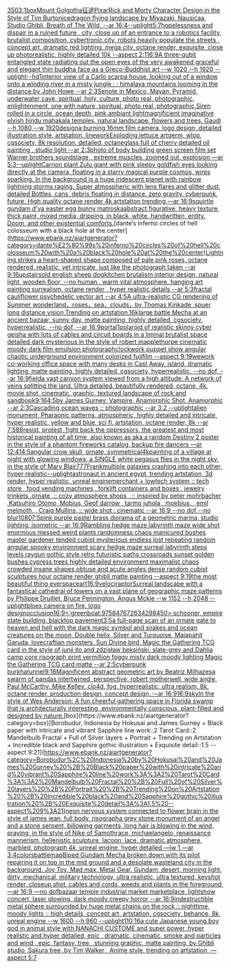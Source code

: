 [350](https://www.ebank.nz/aiartgenerator?category=350)[3:1](https://www.ebank.nz/aiartgenerator?category=3%3A1)[box](https://www.ebank.nz/aiartgenerator?category=box)[Mount Golgotha](https://www.ebank.nz/aiartgenerator?category=Mount%20Golgotha)[征途](https://www.ebank.nz/aiartgenerator?category=%E5%BE%81%E9%80%94)[Pixar](https://www.ebank.nz/aiartgenerator?category=Pixar)[Rick and Morty Character Design in the Style of Tim Burton](https://www.ebank.nz/aiartgenerator?category=Rick%20and%20Morty%20Character%20Design%20in%20the%20Style%20of%20Tim%20Burton)[ice](https://www.ebank.nz/aiartgenerator?category=ice)[dragon flying landscape by Miyazaki, Nausicaa, Studio Ghibli, Breath of The Wild, --ar 16:4](https://www.ebank.nz/aiartgenerator?category=dragon%20flying%20landscape%20by%20Miyazaki%2C%20Nausicaa%2C%20Studio%20Ghibli%2C%20Breath%20of%20The%20Wild%2C%20--ar%2016%3A4)[--uplight](https://www.ebank.nz/aiartgenerator?category=--uplight)[5:7](https://www.ebank.nz/aiartgenerator?category=5%3A7)[hopelessness and dispair in a ruined future , city, close up of an entrance to a robotics facility, brutalist composition, cybertronic city, robots heavily populate the streets , concept art, dramatic red lighting, mega city, octane render, exquisite, close up photorealistic, highly detailed 10k --aspect 2:1](https://www.ebank.nz/aiartgenerator?category=hopelessness%20and%20dispair%20in%20a%20ruined%20future%20%2C%20city%2C%20close%20up%20of%20an%20entrance%20to%20a%20robotics%20facility%2C%20brutalist%20composition%2C%20cybertronic%20city%2C%20robots%20heavily%20populate%20the%20streets%20%2C%20concept%20art%2C%20dramatic%20red%20lighting%2C%20mega%20city%2C%20octane%20render%2C%20exquisite%2C%20close%20up%20photorealistic%2C%20highly%20detailed%2010k%20--aspect%202%3A1)[16:9](https://www.ebank.nz/aiartgenerator?category=16%3A9)[A three-qubit entangled state  radiating out the open eyes of the very awakened graceful and elegant thin buddha face as a Greco-Buddhist art --w 1020 --h 1920 --uplight](https://www.ebank.nz/aiartgenerator?category=A%20three-qubit%20entangled%20state%20%20radiating%20out%20the%20open%20eyes%20of%20the%20very%20awakened%20graceful%20and%20elegant%20thin%20buddha%20face%20as%20a%20Greco-Buddhist%20art%20--w%201020%20--h%201920%20--uplight)[--hd](https://www.ebank.nz/aiartgenerator?category=--hd)[1](https://www.ebank.nz/aiartgenerator?category=1)[interior view of a Carlo scarpa house, looking out of a window onto a winding river in a misty jungle : : himalaya mountains looming in the distance,by John Howe   --ar 2:3](https://www.ebank.nz/aiartgenerator?category=interior%20view%20of%20a%20Carlo%20scarpa%20house%2C%20looking%20out%20of%20a%20window%20onto%20a%20winding%20river%20in%20a%20misty%20jungle%20%3A%20%3A%20himalaya%20mountains%20looming%20in%20the%20distance%2Cby%20John%20Howe%20%20%20--ar%202%3A3)[Senote in Mexico, Mayan, Pyramid, underwater cave, spiritual, holy, culture, photo real, photographic, enlightenment, one with nature, spiritual, photo real, photographic,](https://www.ebank.nz/aiartgenerator?category=Senote%20in%20Mexico%2C%20Mayan%2C%20Pyramid%2C%20underwater%20cave%2C%20spiritual%2C%20holy%2C%20culture%2C%20photo%20real%2C%20photographic%2C%20enlightenment%2C%20one%20with%20nature%2C%20spiritual%2C%20photo%20real%2C%20photographic%2C)[Siren rolled in a circle, ocean depth, pink ambiant light](https://www.ebank.nz/aiartgenerator?category=Siren%20rolled%20in%20a%20circle%2C%20ocean%20depth%2C%20pink%20ambiant%20light)[magnificient imaginative elvish hindu mahakala temples, natural landscape, flowers and trees, Gaudi --h 1080 --w 1920](https://www.ebank.nz/aiartgenerator?category=magnificient%20imaginative%20elvish%20hindu%20mahakala%20temples%2C%20natural%20landscape%2C%20flowers%20and%20trees%2C%20Gaudi%20--h%201080%20--w%201920)[design](https://www.ebank.nz/aiartgenerator?category=design)[a burning 16mm film camera, logo design, detailed illustration style, artstation, linework](https://www.ebank.nz/aiartgenerator?category=a%20burning%2016mm%20film%20camera%2C%20logo%20design%2C%20detailed%20illustration%20style%2C%20artstation%2C%20linework)[Exploding lettuce artgerm, wlop, cgsociety, 8k resolution, detailed, octane](https://www.ebank.nz/aiartgenerator?category=Exploding%20lettuce%20artgerm%2C%20wlop%2C%20cgsociety%2C%208k%20resolution%2C%20detailed%2C%20octane)[glass full of cherry detailed oil painting , studio light --ar 2:3](https://www.ebank.nz/aiartgenerator?category=glass%20full%20of%20cherry%20detailed%20oil%20painting%20%2C%20studio%20light%20--ar%202%3A3)[photo of body building green screen film set Warner brothers soundstage , extreme muscles, zoomed out, explosion  —ar 5:3](https://www.ebank.nz/aiartgenerator?category=photo%20of%20body%20building%20green%20screen%20film%20set%20Warner%20brothers%20soundstage%20%2C%20extreme%20muscles%2C%20zoomed%20out%2C%20explosion%20%20%E2%80%94ar%205%3A3)[--uplight](https://www.ebank.nz/aiartgenerator?category=--uplight)[Carrion plant Zulu giant  with pink sleepy goldfish eyes looking directly at the camera, floating in a starry magical purple cosmos, wires sparking. In the background is a huge iridescent planet with rainbow lightning storms raging. Super atmospheric with lens flares and glitter dust, detailed Bottles, cans, debris floating in distance, zero gravity, cyberpunk, future. High quality octane render 4k artstation trending —ar 16:9](https://www.ebank.nz/aiartgenerator?category=Carrion%20plant%20Zulu%20giant%20%20with%20pink%20sleepy%20goldfish%20eyes%20looking%20directly%20at%20the%20camera%2C%20floating%20in%20a%20starry%20magical%20purple%20cosmos%2C%20wires%20sparking.%20In%20the%20background%20is%20a%20huge%20iridescent%20planet%20with%20rainbow%20lightning%20storms%20raging.%20Super%20atmospheric%20with%20lens%20flares%20and%20glitter%20dust%2C%20detailed%20Bottles%2C%20cans%2C%20debris%20floating%20in%20distance%2C%20zero%20gravity%2C%20cyberpunk%2C%20future.%20High%20quality%20octane%20render%204k%20artstation%20trending%20%E2%80%94ar%2016%3A9)[squirtle gundam d'va easter egg bunny matroska](https://www.ebank.nz/aiartgenerator?category=squirtle%20gundam%20d%27va%20easter%20egg%20bunny%20matroska)[abstract figurative, heavy texture, thick paint, mixed media, dripping, in black, white, handwritten, entity. Doom, and other existential comforts.](https://www.ebank.nz/aiartgenerator?category=abstract%20figurative%2C%20heavy%20texture%2C%20thick%20paint%2C%20mixed%20media%2C%20dripping%2C%20in%20black%2C%20white%2C%20handwritten%2C%20entity.%20Doom%2C%20and%20other%20existential%20comforts.)[dante’s inferno circles of hell colosseum with a black hole at the center](https://www.ebank.nz/aiartgenerator?category=dante%E2%80%99s%20inferno%20circles%20of%20hell%20colosseum%20with%20a%20black%20hole%20at%20the%20center)[Lightning strikes a heart-shaped shape composed of pale pink roses, octane rendered, realistic, yet intricate, just like the photograph taken --ar 9:16](https://www.ebank.nz/aiartgenerator?category=Lightning%20strikes%20a%20heart-shaped%20shape%20composed%20of%20pale%20pink%20roses%2C%20octane%20rendered%2C%20realistic%2C%20yet%20intricate%2C%20just%20like%20the%20photograph%20taken%20--ar%209%3A16)[upstairs](https://www.ebank.nz/aiartgenerator?category=upstairs)[old english sheep dog](https://www.ebank.nz/aiartgenerator?category=old%20english%20sheep%20dog)[kitchen brutalism interior design, natural light, wooden floor, --no human , warm vital atmosphere, hanging art painting surrealism, octane render , hyper realistic details --ar 5:3](https://www.ebank.nz/aiartgenerator?category=kitchen%20brutalism%20interior%20design%2C%20natural%20light%2C%20wooden%20floor%2C%20--no%20human%20%2C%20warm%20vital%20atmosphere%2C%20hanging%20art%20painting%20surrealism%2C%20octane%20render%20%2C%20hyper%20realistic%20details%20--ar%205%3A3)[fractal cauliflower psychedelic vector art --ar 4:5](https://www.ebank.nz/aiartgenerator?category=fractal%20cauliflower%20psychedelic%20vector%20art%20--ar%204%3A5)[A ultra-realistic CG rendering of Summer wonderland，roses，sea，clouds，by Thomas Kinkade ,spuer long distance vision,Trending on artstation.16k](https://www.ebank.nz/aiartgenerator?category=A%20ultra-realistic%20CG%20rendering%20of%20Summer%20wonderland%EF%BC%8Croses%EF%BC%8Csea%EF%BC%8Cclouds%EF%BC%8Cby%20Thomas%20Kinkade%20%2Cspuer%20long%20distance%20vision%2CTrending%20on%20artstation.16k)[large battle Mecha at an ancient bazaar, sunny day, matte painting, highly detailed, cgsociety, hyperrealistic, --no dof, --ar 16:9](https://www.ebank.nz/aiartgenerator?category=large%20battle%20Mecha%20at%20an%20ancient%20bazaar%2C%20sunny%20day%2C%20matte%20painting%2C%20highly%20detailed%2C%20cgsociety%2C%20hyperrealistic%2C%20--no%20dof%2C%20--ar%2016%3A9)[portal](https://www.ebank.nz/aiartgenerator?category=portal)[1](https://www.ebank.nz/aiartgenerator?category=1)[polaroid of  realistic skinny cyber geisha with lots of cables and circuit boards in a liminal brutalist space detailed dark mysterious in the style of robert mapplethorpe cinematic moody dark film emulsion photograph](https://www.ebank.nz/aiartgenerator?category=polaroid%20of%20%20realistic%20skinny%20cyber%20geisha%20with%20lots%20of%20cables%20and%20circuit%20boards%20in%20a%20liminal%20brutalist%20space%20detailed%20dark%20mysterious%20in%20the%20style%20of%20robert%20mapplethorpe%20cinematic%20moody%20dark%20film%20emulsion%20photograph)[clockwork puppet show angular chaotic underground environment colorized fujifilm --aspect 9:19](https://www.ebank.nz/aiartgenerator?category=clockwork%20puppet%20show%20angular%20chaotic%20underground%20environment%20colorized%20fujifilm%20--aspect%209%3A19)[wework co-working office space with many desks in Cast Away, island, dramatic lighting, matte painting, highly detailed, cgsociety, hyperrealistic, --no dof, --ar 16:9](https://www.ebank.nz/aiartgenerator?category=wework%20co-working%20office%20space%20with%20many%20desks%20in%20Cast%20Away%2C%20island%2C%20dramatic%20lighting%2C%20matte%20painting%2C%20highly%20detailed%2C%20cgsociety%2C%20hyperrealistic%2C%20--no%20dof%2C%20--ar%2016%3A9)[field](https://www.ebank.nz/aiartgenerator?category=field)[a vast canyon system viewed from a high altitude.  A network of veins splitting the land.  Ultra detailed, beautifully rendered, octane, 4k, movie shot, cinematic, graphic, textured landscape of rock and sand](https://www.ebank.nz/aiartgenerator?category=a%20vast%20canyon%20system%20viewed%20from%20a%20high%20altitude.%20%20A%20network%20of%20veins%20splitting%20the%20land.%20%20Ultra%20detailed%2C%20beautifully%20rendered%2C%20octane%2C%204k%2C%20movie%20shot%2C%20cinematic%2C%20graphic%2C%20textured%20landscape%20of%20rock%20and%20sand)[book](https://www.ebank.nz/aiartgenerator?category=book)[9:16](https://www.ebank.nz/aiartgenerator?category=9%3A16)[4:5](https://www.ebank.nz/aiartgenerator?category=4%3A5)[by James Gurney, Vampire, Anamorphic Shot, Anamorphic --ar 2:3](https://www.ebank.nz/aiartgenerator?category=by%20James%20Gurney%2C%20Vampire%2C%20Anamorphic%20Shot%2C%20Anamorphic%20--ar%202%3A3)[Cascading ocean waves :: photographic --ar 3:2 --uplight](https://www.ebank.nz/aiartgenerator?category=Cascading%20ocean%20waves%20%3A%3A%20photographic%20--ar%203%3A2%20--uplight)[alien monument, Pharaonic patterns, atmospheric, highly detailed and intricate, hyper realistic, yellow and blue, sci fi, artstation, octane render, 8k --ar 7:5](https://www.ebank.nz/aiartgenerator?category=alien%20monument%2C%20Pharaonic%20patterns%2C%20atmospheric%2C%20highly%20detailed%20and%20intricate%2C%20hyper%20realistic%2C%20yellow%20and%20blue%2C%20sci%20fi%2C%20artstation%2C%20octane%20render%2C%208k%20--ar%207%3A5)[88](https://www.ebank.nz/aiartgenerator?category=88)[resist, protest, fight back the oppressors, the greatest and most historical painting of all time, also known as aka a random Destiny 2 poster in the style of a phantom fireworks catalog, backup fire dancers —ar 12:41](https://www.ebank.nz/aiartgenerator?category=resist%2C%20protest%2C%20fight%20back%20the%20oppressors%2C%20the%20greatest%20and%20most%20historical%20painting%20of%20all%20time%2C%20also%20known%20as%20aka%20a%20random%20Destiny%202%20poster%20in%20the%20style%20of%20a%20phantom%20fireworks%20catalog%2C%20backup%20fire%20dancers%20%E2%80%94ar%2012%3A41)[4:5](https://www.ebank.nz/aiartgenerator?category=4%3A5)[angular crow skull, ornate, symmetrical](https://www.ebank.nz/aiartgenerator?category=angular%20crow%20skull%2C%20ornate%2C%20symmetrical)[4k](https://www.ebank.nz/aiartgenerator?category=4k)[painting of a village at night with glowing windows, a SINGLE white pegasus flies in the night sky, in the style of Mary Blair](https://www.ebank.nz/aiartgenerator?category=painting%20of%20a%20village%20at%20night%20with%20glowing%20windows%2C%20a%20SINGLE%20white%20pegasus%20flies%20in%20the%20night%20sky%2C%20in%20the%20style%20of%20Mary%20Blair)[777](https://www.ebank.nz/aiartgenerator?category=777)[Frank](https://www.ebank.nz/aiartgenerator?category=Frank)[multiple galaxies crashing into each other, hyper realistic](https://www.ebank.nz/aiartgenerator?category=multiple%20galaxies%20crashing%20into%20each%20other%2C%20hyper%20realistic)[--uplight](https://www.ebank.nz/aiartgenerator?category=--uplight)[astronaut in ancient egypt, trending artstation, 3d render, hyper realistic, unreal engine](https://www.ebank.nz/aiartgenerator?category=astronaut%20in%20ancient%20egypt%2C%20trending%20artstation%2C%203d%20render%2C%20hyper%20realistic%2C%20unreal%20engine)[merchant + lowtech system :: tech store , food vending machines , forklift containers and boxes , jewelry trinkets ,ornate ,:: cozy atmosphere shops , :: inspired by peter mohrbacher ,Katsuhiro Otomo, Mobius, Geof darrow   , tarmo juhola , moebius, , emil melmoth, , Craig Mullins, :: wide shot : cinematic --ar 16:9 --no dof --no blur](https://www.ebank.nz/aiartgenerator?category=merchant%20%2B%20lowtech%20system%20%3A%3A%20tech%20store%20%2C%20food%20vending%20machines%20%2C%20forklift%20containers%20and%20boxes%20%2C%20jewelry%20trinkets%20%2Cornate%20%2C%3A%3A%20cozy%20atmosphere%20shops%20%2C%20%3A%3A%20inspired%20by%20peter%20mohrbacher%20%2CKatsuhiro%20Otomo%2C%20Mobius%2C%20Geof%20darrow%20%20%20%2C%20tarmo%20juhola%20%2C%20moebius%2C%20%2C%20emil%20melmoth%2C%20%2C%20Craig%20Mullins%2C%20%3A%3A%20wide%20shot%20%3A%20cinematic%20--ar%2016%3A9%20--no%20dof%20--no%20blur)[1080](https://www.ebank.nz/aiartgenerator?category=1080)[7:5](https://www.ebank.nz/aiartgenerator?category=7%3A5)[pink purple pastel brass diorama of a geometric marina, studio lighting, isometric --ar 16:9](https://www.ebank.nz/aiartgenerator?category=pink%20purple%20pastel%20brass%20diorama%20of%20a%20geometric%20marina%2C%20studio%20lighting%2C%20isometric%20--ar%2016%3A9)[Rambling hedge maze labyrinth maze wide shot enormous messed weird plants randomness chaos manicured bushes master gardener tended cubist mysterious endless lost repeating random angular spooky environment scary hedge maze surreal labyrinth steps levels raygun gothic style retro futuristic paths crossroads sunset golden bushes cypress trees highly detailed environment maximalist chaos crowded insane shapes obtuse and acute angles dense random cubist sculptures hour octane render ghibli matte painting --aspect 9:19](https://www.ebank.nz/aiartgenerator?category=Rambling%20hedge%20maze%20labyrinth%20maze%20wide%20shot%20enormous%20messed%20weird%20plants%20randomness%20chaos%20manicured%20bushes%20master%20gardener%20tended%20cubist%20mysterious%20endless%20lost%20repeating%20random%20angular%20spooky%20environment%20scary%20hedge%20maze%20surreal%20labyrinth%20steps%20levels%20raygun%20gothic%20style%20retro%20futuristic%20paths%20crossroads%20sunset%20golden%20bushes%20cypress%20trees%20highly%20detailed%20environment%20maximalist%20chaos%20crowded%20insane%20shapes%20obtuse%20and%20acute%20angles%20dense%20random%20cubist%20sculptures%20hour%20octane%20render%20ghibli%20matte%20painting%20--aspect%209%3A19)[the most beautiful thing ever](https://www.ebank.nz/aiartgenerator?category=the%20most%20beautiful%20thing%20ever)[space](https://www.ebank.nz/aiartgenerator?category=space)[art](https://www.ebank.nz/aiartgenerator?category=art)[16:9](https://www.ebank.nz/aiartgenerator?category=16%3A9)[velociraptor](https://www.ebank.nz/aiartgenerator?category=velociraptor)[Surreal landscape with a fantastical cathedral of towers on a vast plane of geographic maze patterns by Philippe Druillet, Bruce Pennington, Angus Mckie --w 1152 --h 2048 --uplight](https://www.ebank.nz/aiartgenerator?category=Surreal%20landscape%20with%20a%20fantastical%20cathedral%20of%20towers%20on%20a%20vast%20plane%20of%20geographic%20maze%20patterns%20by%20Philippe%20Druillet%2C%20Bruce%20Pennington%2C%20Angus%20Mckie%20--w%201152%20--h%202048%20--uplight)[bloex camera on fire, logo design](https://www.ebank.nz/aiartgenerator?category=bloex%20camera%20on%20fire%2C%20logo%20design)[occlusion](https://www.ebank.nz/aiartgenerator?category=occlusion)[16:9](https://www.ebank.nz/aiartgenerator?category=16%3A9)[<:greenboat:975847672634298450> schooner, empire state building, blacktop pavement](https://www.ebank.nz/aiartgenerator?category=%3C%3Agreenboat%3A975847672634298450%3E%20schooner%2C%20empire%20state%20building%2C%20blacktop%20pavement)[3:5](https://www.ebank.nz/aiartgenerator?category=3%3A5)[a full-page scan of an ornate gate to heaven and hell with the dark magic symbol and snakes and ocean creatures on the moon, Double helix, Silver and Turquoise, Majapahit Garuda, lovecraftian monsters, Sun Divine bird, Magic the Gathering TCG card in the style of junji ito and zdzisław beksiński, slate-grey and Dahlia camp core risograph print vermillion foggy misty dark moody lighting Magic the Gathering TCG card matte --ar 2:5](https://www.ebank.nz/aiartgenerator?category=a%20full-page%20scan%20of%20an%20ornate%20gate%20to%20heaven%20and%20hell%20with%20the%20dark%20magic%20symbol%20and%20snakes%20and%20ocean%20creatures%20on%20the%20moon%2C%20Double%20helix%2C%20Silver%20and%20Turquoise%2C%20Majapahit%20Garuda%2C%20lovecraftian%20monsters%2C%20Sun%20Divine%20bird%2C%20Magic%20the%20Gathering%20TCG%20card%20in%20the%20style%20of%20junji%20ito%20and%20zdzis%C5%82aw%20beksi%C5%84ski%2C%20slate-grey%20and%20Dahlia%20camp%20core%20risograph%20print%20vermillion%20foggy%20misty%20dark%20moody%20lighting%20Magic%20the%20Gathering%20TCG%20card%20matte%20--ar%202%3A5)[cyberpunk burkha](https://www.ebank.nz/aiartgenerator?category=cyberpunk%20burkha)[tunnel](https://www.ebank.nz/aiartgenerator?category=tunnel)[9:16](https://www.ebank.nz/aiartgenerator?category=9%3A16)[Magnificent abstract geometric art by Beatriz Milhazes](https://www.ebank.nz/aiartgenerator?category=Magnificent%20abstract%20geometric%20art%20by%20Beatriz%20Milhazes)[a swarm of pandas intertwined, perspective, robert motherwell, wide angle, Paul McCarthy, Mike Kelley, clo4d, fog, hyperrealistic, ultra realism, 8k, octane render, production design, concept design, --ar 16:9](https://www.ebank.nz/aiartgenerator?category=a%20swarm%20of%20pandas%20intertwined%2C%20perspective%2C%20robert%20motherwell%2C%20wide%20angle%2C%20Paul%20McCarthy%2C%20Mike%20Kelley%2C%20clo4d%2C%20fog%2C%20hyperrealistic%2C%20ultra%20realism%2C%208k%2C%20octane%20render%2C%20production%20design%2C%20concept%20design%2C%20--ar%2016%3A9)[16:9](https://www.ebank.nz/aiartgenerator?category=16%3A9)[sky](https://www.ebank.nz/aiartgenerator?category=sky)[](https://www.ebank.nz/aiartgenerator?category=)[In the style of Wes Anderson: A fun cheerful gathering space in Florida swamp that is architecturally interesting, environmentally conscious, plant-filled and designed by nature.](https://www.ebank.nz/aiartgenerator?category=In%20the%20style%20of%20Wes%20Anderson%3A%20A%20fun%20cheerful%20gathering%20space%20in%20Florida%20swamp%20that%20is%20architecturally%20interesting%2C%20environmentally%20conscious%2C%20plant-filled%20and%20designed%20by%20nature.)[box](https://www.ebank.nz/aiartgenerator?category=box)[Borobudur, Indonesia by Hokusai and James Gurney + Black paper with intricate and vibrant Sapphire line work::2 Tarot Card::2 Mandelbulb Fractal + Full of Silver layers + Portrait + Trending on Artstation + Incredible black and Sapphire gothic illustration + Exquisite detail::1.5 --aspect 9:21](https://www.ebank.nz/aiartgenerator?category=Borobudur%2C%20Indonesia%20by%20Hokusai%20and%20James%20Gurney%20%2B%20Black%20paper%20with%20intricate%20and%20vibrant%20Sapphire%20line%20work%3A%3A2%20Tarot%20Card%3A%3A2%20Mandelbulb%20Fractal%20%2B%20Full%20of%20Silver%20layers%20%2B%20Portrait%20%2B%20Trending%20on%20Artstation%20%2B%20Incredible%20black%20and%20Sapphire%20gothic%20illustration%20%2B%20Exquisite%20detail%3A%3A1.5%20--aspect%209%3A21)[neon nervous system connected to flower brain in the style of james jean, full body, risograph](https://www.ebank.nz/aiartgenerator?category=neon%20nervous%20system%20connected%20to%20flower%20brain%20in%20the%20style%20of%20james%20jean%2C%20full%20body%2C%20risograph)[a grey stone monument of an angel and a stone serpent, billowing garments, long hair is blowing in the wind, praying, in the style of Nike of Samothrace, michaelangelo, renaissance mannerism, hellenistic sculpture, lacoon, lace, dramatic atmosphere, marbled, photograph 4k, unreal engine, hyper detailed —iw 1 —ar 3:4](https://www.ebank.nz/aiartgenerator?category=a%20grey%20stone%20monument%20of%20an%20angel%20and%20a%20stone%20serpent%2C%20billowing%20garments%2C%20long%20hair%20is%20blowing%20in%20the%20wind%2C%20praying%2C%20in%20the%20style%20of%20Nike%20of%20Samothrace%2C%20michaelangelo%2C%20renaissance%20mannerism%2C%20hellenistic%20sculpture%2C%20lacoon%2C%20lace%2C%20dramatic%20atmosphere%2C%20marbled%2C%20photograph%204k%2C%20unreal%20engine%2C%20hyper%20detailed%20%E2%80%94iw%201%20%E2%80%94ar%203%3A4)[colors](https://www.ebank.nz/aiartgenerator?category=colors)[battlemap](https://www.ebank.nz/aiartgenerator?category=battlemap)[](https://www.ebank.nz/aiartgenerator?category=)[Biped Gundam Mecha broken down with its pilot repairing it on top in the mid ground and a desolate wasteland city in the background. Joy Toy, Mad max, Metal Gear, Gundam, desert, morning light, dirty, mechanical, military technology, ultra realistic, ultra textured, keyshot render, closeup shot, cables and cords, weeds and plants in the foreground, —ar 16:9 —no dof](https://www.ebank.nz/aiartgenerator?category=Biped%20Gundam%20Mecha%20broken%20down%20with%20its%20pilot%20repairing%20it%20on%20top%20in%20the%20mid%20ground%20and%20a%20desolate%20wasteland%20city%20in%20the%20background.%20Joy%20Toy%2C%20Mad%20max%2C%20Metal%20Gear%2C%20Gundam%2C%20desert%2C%20morning%20light%2C%20dirty%2C%20mechanical%2C%20military%20technology%2C%20ultra%20realistic%2C%20ultra%20textured%2C%20keyshot%20render%2C%20closeup%20shot%2C%20cables%20and%20cords%2C%20weeds%20and%20plants%20in%20the%20foreground%2C%20%E2%80%94ar%2016%3A9%20%E2%80%94no%20dof)[bazaar temple industrial market marketplace, lightshow concert, laser glowing, dark moody creepy horror --ar 16:9](https://www.ebank.nz/aiartgenerator?category=bazaar%20temple%20industrial%20market%20marketplace%2C%20lightshow%20concert%2C%20laser%20glowing%2C%20dark%20moody%20creepy%20horror%20--ar%2016%3A9)[indestructible metal sphere surrounded by huge metal chains on the rock :: nighttime, moody lights :: high details, concept art, artstation, cgsociety, behance, 8k, unreal engine --w 1600 --h 960 --uplight](https://www.ebank.nz/aiartgenerator?category=indestructible%20metal%20sphere%20surrounded%20by%20huge%20metal%20chains%20on%20the%20rock%20%3A%3A%20nighttime%2C%20moody%20lights%20%3A%3A%20high%20details%2C%20concept%20art%2C%20artstation%2C%20cgsociety%2C%20behance%2C%208k%2C%20unreal%20engine%20--w%201600%20--h%20960%20--uplight)[1](https://www.ebank.nz/aiartgenerator?category=1)[10:16](https://www.ebank.nz/aiartgenerator?category=10%3A16)[a cute Japanese young boy god in animal style with NANACHI CUSTOME and super power, hyper realistic and hyper detailed, epic , dramatic, cinematic, smoke and particles and wind , epic, fantasy, tree, ,stunning graphic, matte painting, by Ghibli studio ,Sakura tree ,by Tim Walker , Anime style, trending on artstation, —aspect 5:7](https://www.ebank.nz/aiartgenerator?category=a%20cute%20Japanese%20young%20boy%20god%20in%20animal%20style%20with%20NANACHI%20CUSTOME%20and%20super%20power%2C%20hyper%20realistic%20and%20hyper%20detailed%2C%20epic%20%2C%20dramatic%2C%20cinematic%2C%20smoke%20and%20particles%20and%20wind%20%2C%20epic%2C%20fantasy%2C%20tree%2C%20%2Cstunning%20graphic%2C%20matte%20painting%2C%20by%20Ghibli%20studio%20%2CSakura%20tree%20%2Cby%20Tim%20Walker%20%2C%20Anime%20style%2C%20trending%20on%20artstation%2C%20%E2%80%94aspect%205%3A7)
